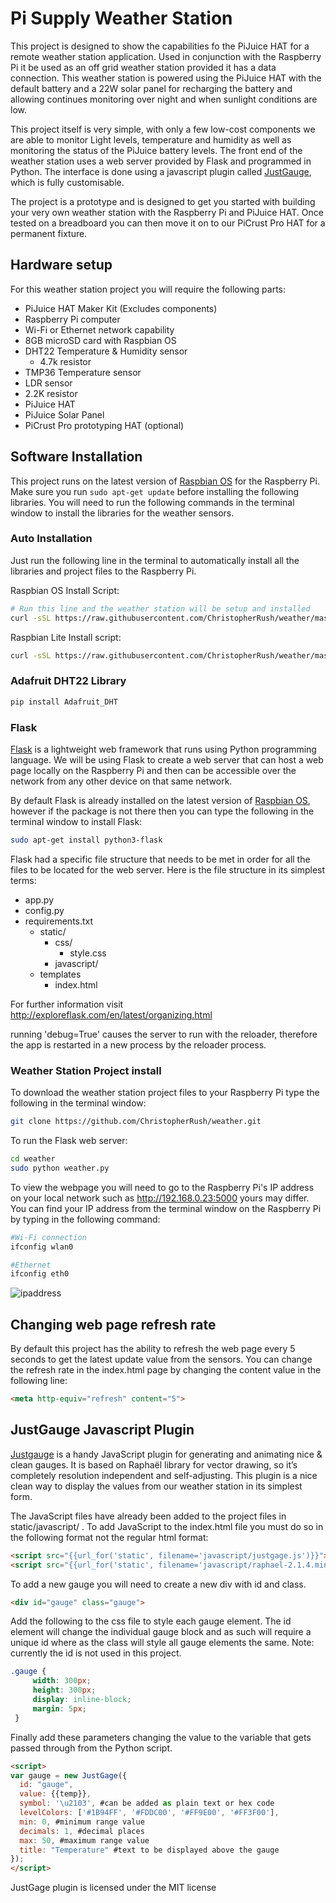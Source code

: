 
# Pi Supply Weather Station

This project is designed to show the capabilities fo the PiJuice HAT for a remote weather station application. Used in conjunction with the Raspberry Pi it be used as an off grid weather station provided it has a data connection. This weather station is powered using the PiJuice HAT with the default battery and a 22W solar panel for recharging the battery and allowing continues monitoring over night and when sunlight conditions are low.

This project itself is very simple, with only a few low-cost components we are able to monitor Light levels, temperature and humidity as well as monitoring the status of the PiJuice battery levels. The front end of the weather station uses a web server provided by Flask and programmed in Python. The interface is done using a javascript plugin called [JustGauge](http://justgage.com), which is fully customisable.

The project is a prototype and is designed to get you started with building your very own weather station with the Raspberry Pi and PiJuice HAT. Once tested on a breadboard you can then move it on to our PiCrust Pro HAT for a permanent fixture.

## Hardware setup

For this weather station project you will require the following parts:

- PiJuice HAT Maker Kit (Excludes components)
- Raspberry Pi computer
- Wi-Fi or Ethernet network capability
- 8GB microSD card with Raspbian OS
- DHT22 Temperature & Humidity sensor
  - 4.7k resistor
- TMP36 Temperature sensor
- LDR sensor
- 2.2K resistor
- PiJuice HAT
- PiJuice Solar Panel
- PiCrust Pro prototyping HAT (optional)


## Software Installation

This project runs on the latest version of [Raspbian OS](https://www.raspberrypi.org/downloads/) for the Raspberry Pi. Make sure you run `sudo apt-get update` before installing the following libraries. You will need to run the following commands in the terminal window to install the libraries for the weather sensors.

### Auto Installation

Just run the following line in the terminal to automatically install all the libraries and project files to the Raspberry Pi.

Raspbian OS Install Script:
```bash
# Run this line and the weather station will be setup and installed
curl -sSL https://raw.githubusercontent.com/ChristopherRush/weather/master/install.sh | sudo bash
```
Raspbian Lite Install script:
```bash
curl -sSL https://raw.githubusercontent.com/ChristopherRush/weather/master/install_lite.sh | sudo bash
```

### Adafruit DHT22 Library

```bash
pip install Adafruit_DHT
```

### Flask

[Flask](http://flask.pocoo.org) is a lightweight web framework that runs using Python programming language. We will be using Flask to create a web server that can host a web page locally on the Raspberry Pi and then can be accessible over the network from any other device on that same network.

By default Flask is already installed on the latest version of [Raspbian OS](https://www.raspberrypi.org/downloads/), however if the package is not there then you can type the following in the terminal window to install Flask:
```bash
sudo apt-get install python3-flask
```

Flask had a specific file structure that needs to be met in order for all the files to be located for the web server. Here is the file structure in its simplest terms:

- app.py
- config.py
- requirements.txt
  - static/
    - css/
      - style.css
    - javascript/
  - templates
    - index.html

For further information visit http://exploreflask.com/en/latest/organizing.html

running 'debug=True' causes the server to run with the reloader, therefore the app is restarted in a new process by the reloader process.

### Weather Station Project install

To download the weather station project files to your Raspberry Pi type the following in the terminal window:

```bash
git clone https://github.com/ChristopherRush/weather.git

```

To run the Flask web server:

```bash
cd weather
sudo python weather.py
```

To view the webpage you will need to go to the Raspberry Pi's IP address on your local network such as http://192.168.0.23:5000 yours may differ. You can find your IP address from the terminal window on the Raspberry Pi by typing in the following command:

```bash
#Wi-Fi connection
ifconfig wlan0

#Ethernet
ifconfig eth0
```

![ipaddress](https://www.pi-supply.com/wp-content/uploads/2018/02/Screen-Shot-2018-02-14-at-11.11.06.png)

## Changing web page refresh rate

By default this project has the ability to refresh the web page every 5 seconds to get the latest update value from the sensors. You can change the refresh rate in the index.html page by changing the content value in the following line:

```html
<meta http-equiv="refresh" content="5">
```
## JustGauge Javascript Plugin

[Justgauge](http://justgage.com/) is a handy JavaScript plugin for generating and animating nice & clean gauges. It is based on Raphaël library for vector drawing, so it’s completely resolution independent and self-adjusting. This plugin is a nice clean way to display the values from our weather station in its simplest form.

The JavaScript files have already been added to the project files in static/javascript/ . To add JavaScript to the index.html file you must do so in the following format not the regular html format:

```html
<script src="{{url_for('static', filename='javascript/justgage.js')}}"></script>
<script src="{{url_for('static', filename='javascript/raphael-2.1.4.min.js')}}"></script>
```
To add a new gauge you will need to create a new div with id and class.

```html
<div id="gauge" class="gauge">
```

Add the following to the css file to style each gauge element. The id element will change the individual gauge block and as such will require a unique id where as the class will style all gauge elements the same. Note: currently the id is not used in this project.

```css
.gauge {
     width: 300px;
     height: 300px;
     display: inline-block;
     margin: 5px;
 }
 ```
Finally add these parameters changing the value to the variable that gets passed through from the Python script.

```html
<script>
var gauge = new JustGage({
  id: "gauge",
  value: {{temp}},
  symbol: '\u2103', #can be added as plain text or hex code
  levelColors: ['#1B94FF', '#FDDC00', '#FF9E00', '#FF3F00'],
  min: 0, #minimum range value
  decimals: 1, #decimal places
  max: 50, #maximum range value
  title: "Temperature" #text to be displayed above the gauge
});
</script>
```

JustGage plugin is licensed under the MIT license
